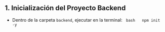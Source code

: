 
## 1. Inicialización del Proyecto Backend
- Dentro de la carpeta `backend`, ejecutar en la terminal:
  ```bash
  npm init -y
  ```
